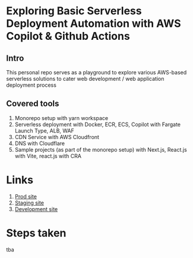 # Exploring Basic Serverless Deployment Automation with AWS Copilot & Github Actions

## Intro
This personal repo serves as a playground to explore various AWS-based serverless solutions to cater web development / web application deployment process

## Covered tools
1. Monorepo setup with yarn workspace
2. Serverless deployment with Docker, ECR, ECS, Copilot with Fargate Launch Type, ALB, WAF
3. CDN Service with AWS Cloudfront
4. DNS with Cloudflare
5. Sample projects (as part of the monorepo setup) with Next.js, React.js with Vite, react.js with CRA 

# Links
1. [Prod site](https://www.yudimankwanmas.com)
2. [Staging site](https://stg.yudimankwanmas.com)
3. [Development site](https://dev.yudimankwanmas.com) 

# Steps taken
tba
